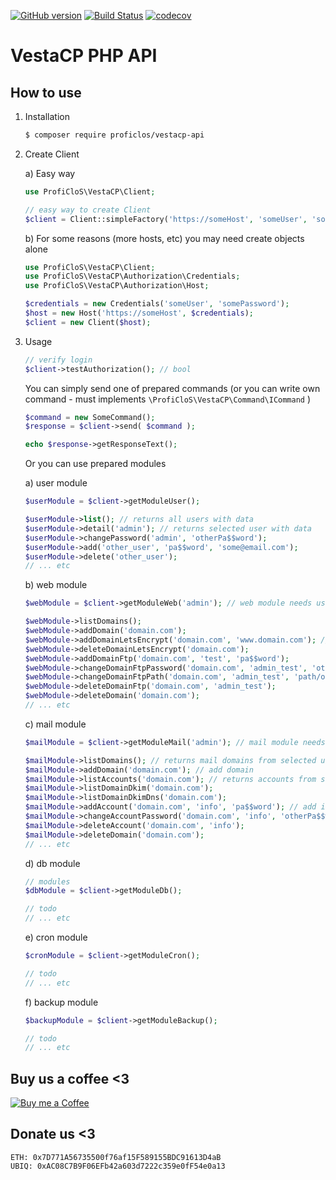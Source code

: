 [![GitHub version](https://badge.fury.io/gh/ProfiCloS%2Fvestacp-api.svg)](https://badge.fury.io/gh/ProfiCloS%2Fvestacp-api)
[![Build Status](https://travis-ci.com/ProfiCloS/vestacp-api.svg?branch=master)](https://travis-ci.com/ProfiCloS/vestacp-api)
[![codecov](https://codecov.io/gh/ProfiCloS/vestacp-api/branch/master/graph/badge.svg)](https://codecov.io/gh/ProfiCloS/vestacp-api)

# VestaCP PHP API


## How to use

1) Installation
	```sh
	$ composer require proficlos/vestacp-api
	```
2) Create Client

	a) Easy way
	```php
	use ProfiCloS\VestaCP\Client;
	
	// easy way to create Client
	$client = Client::simpleFactory('https://someHost', 'someUser', 'somePass');
	```
	
	b) For some reasons (more hosts, etc) you may need create objects alone
	```php
	use ProfiCloS\VestaCP\Client;
	use ProfiCloS\VestaCP\Authorization\Credentials;
	use ProfiCloS\VestaCP\Authorization\Host;
	
	$credentials = new Credentials('someUser', 'somePassword');
	$host = new Host('https://someHost', $credentials);
	$client = new Client($host);
	```
3) Usage
	```php
	// verify login
	$client->testAuthorization(); // bool
	```
	You can simply send one of prepared commands (or you can write own command - must implements `\ProfiCloS\VestaCP\Command\ICommand` )
	```php
	$command = new SomeCommand(); 
	$response = $client->send( $command );

	echo $response->getResponseText();
	```
	Or you can use prepared modules
	
	a) user module
	
	```php
	$userModule = $client->getModuleUser();

	$userModule->list(); // returns all users with data
	$userModule->detail('admin'); // returns selected user with data
	$userModule->changePassword('admin', 'otherPa$$word');
	$userModule->add('other_user', 'pa$$word', 'some@email.com');
	$userModule->delete('other_user');
	// ... etc
	```
	
	b) web module

	```php
	$webModule = $client->getModuleWeb('admin'); // web module needs user

	$webModule->listDomains();
	$webModule->addDomain('domain.com');
	$webModule->addDomainLetsEncrypt('domain.com', 'www.domain.com'); // needs longer timeout
	$webModule->deleteDomainLetsEncrypt('domain.com');
	$webModule->addDomainFtp('domain.com', 'test', 'pa$$word');
	$webModule->changeDomainFtpPassword('domain.com', 'admin_test', 'otherPa$$word');
	$webModule->changeDomainFtpPath('domain.com', 'admin_test', 'path/other');
	$webModule->deleteDomainFtp('domain.com', 'admin_test');
	$webModule->deleteDomain('domain.com');
	// ... etc
	```
	
	c) mail module

	```php
	$mailModule = $client->getModuleMail('admin'); // mail module needs user

	$mailModule->listDomains(); // returns mail domains from selected user
	$mailModule->addDomain('domain.com'); // add domain
	$mailModule->listAccounts('domain.com'); // returns accounts from selected user and domain
	$mailModule->listDomainDkim('domain.com'); 
	$mailModule->listDomainDkimDns('domain.com');
	$mailModule->addAccount('domain.com', 'info', 'pa$$word'); // add info@domain.com account
	$mailModule->changeAccountPassword('domain.com', 'info', 'otherPa$$word'); // change info@domain.com password
	$mailModule->deleteAccount('domain.com', 'info');
	$mailModule->deleteDomain('domain.com');
	// ... etc
	```
	
	d) db module

	```php
	// modules
	$dbModule = $client->getModuleDb(); 

	// todo
	// ... etc
	```
	
	e) cron module

	```php
	$cronModule = $client->getModuleCron(); 

	// todo
	// ... etc
	```
	
	f) backup module

	```php
	$backupModule = $client->getModuleBackup(); 

	// todo
	// ... etc
	```


## Buy us a coffee <3
[![Buy me a Coffee](https://www.paypalobjects.com/en_US/i/btn/btn_donate_LG.gif)](https://www.paypal.com/cgi-bin/webscr?cmd=_s-xclick&hosted_button_id=E8NK53NGKVDHS)

## Donate us <3
```
ETH: 0x7D771A56735500f76af15F589155BDC91613D4aB
UBIQ: 0xAC08C7B9F06EFb42a603d7222c359e0fF54e0a13
```

